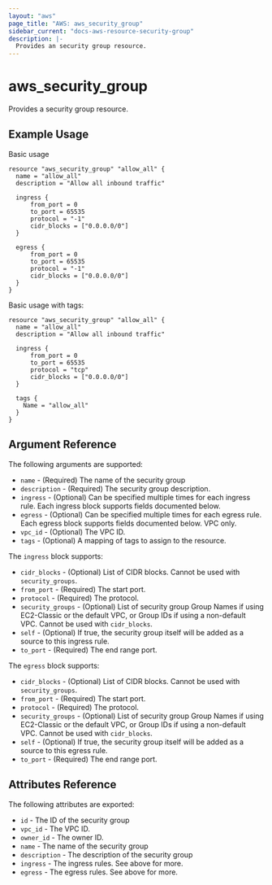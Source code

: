 ```yaml
---
layout: "aws"
page_title: "AWS: aws_security_group"
sidebar_current: "docs-aws-resource-security-group"
description: |-
  Provides an security group resource.
---
```


# aws\_security\_group

Provides a security group resource.

## Example Usage

Basic usage

```
resource "aws_security_group" "allow_all" {
  name = "allow_all"
  description = "Allow all inbound traffic"

  ingress {
      from_port = 0
      to_port = 65535
      protocol = "-1"
      cidr_blocks = ["0.0.0.0/0"]
  }

  egress {
      from_port = 0
      to_port = 65535
      protocol = "-1"
      cidr_blocks = ["0.0.0.0/0"]
  }
}
```

Basic usage with tags:

```
resource "aws_security_group" "allow_all" {
  name = "allow_all"
  description = "Allow all inbound traffic"

  ingress {
      from_port = 0
      to_port = 65535
      protocol = "tcp"
      cidr_blocks = ["0.0.0.0/0"]
  }

  tags {
    Name = "allow_all"
  }
}
```

## Argument Reference

The following arguments are supported:

* `name` - (Required) The name of the security group
* `description` - (Required) The security group description.
* `ingress` - (Optional) Can be specified multiple times for each
   ingress rule. Each ingress block supports fields documented below.
* `egress` - (Optional) Can be specified multiple times for each
      egress rule. Each egress block supports fields documented below.
      VPC only.
* `vpc_id` - (Optional) The VPC ID.
* `tags` - (Optional) A mapping of tags to assign to the resource.

The `ingress` block supports:

* `cidr_blocks` - (Optional) List of CIDR blocks. Cannot be used with `security_groups`.
* `from_port` - (Required) The start port.
* `protocol` - (Required) The protocol.
* `security_groups` - (Optional) List of security group Group Names if using
    EC2-Classic or the default VPC, or Group IDs if using a non-default VPC.
    Cannot be used with `cidr_blocks`.
* `self` - (Optional) If true, the security group itself will be added as
     a source to this ingress rule.
* `to_port` - (Required) The end range port.

The `egress` block supports:

* `cidr_blocks` - (Optional) List of CIDR blocks. Cannot be used with `security_groups`.
* `from_port` - (Required) The start port.
* `protocol` - (Required) The protocol.
* `security_groups` - (Optional) List of security group Group Names if using
    EC2-Classic or the default VPC, or Group IDs if using a non-default VPC.
    Cannot be used with `cidr_blocks`.
* `self` - (Optional) If true, the security group itself will be added as
     a source to this egress rule.
* `to_port` - (Required) The end range port.

## Attributes Reference

The following attributes are exported:

* `id` - The ID of the security group
* `vpc_id` - The VPC ID.
* `owner_id` - The owner ID.
* `name` - The name of the security group
* `description` - The description of the security group
* `ingress` - The ingress rules. See above for more.
* `egress` - The egress rules. See above for more.
